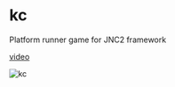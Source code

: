 # kc
Platform runner game for JNC2 framework

[video](https://youtu.be/Eb6-NBiieT8)

![kc](https://img.youtube.com/vi/Eb6-NBiieT8/mqdefault.jpg)
